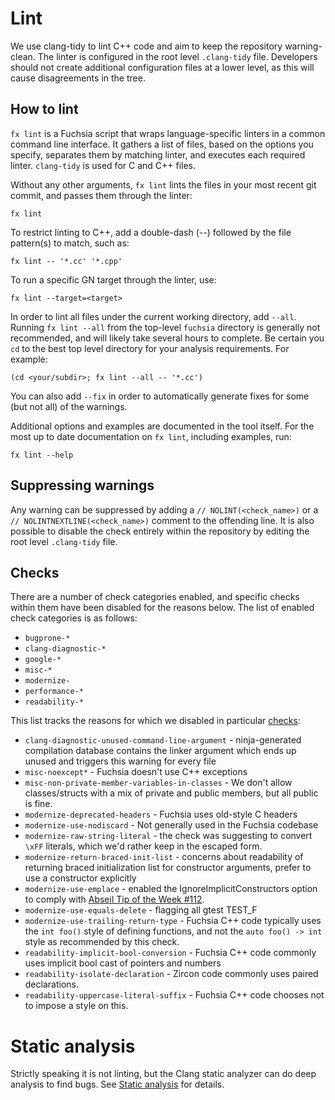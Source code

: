 # Lint

We use clang-tidy to lint C++ code and aim to keep the repository warning-clean.
The linter is configured in the root level `.clang-tidy` file. Developers
should not create additional configuration files at a lower level, as
this will cause disagreements in the tree.

## How to lint

`fx lint` is a Fuchsia script that wraps language-specific linters in a common
command line interface. It gathers a list of files, based on the options you
specify, separates them by matching linter, and executes each required linter.
`clang-tidy` is used for C and C++ files.

Without any other arguments, `fx lint` lints the files in your
most recent git commit, and passes them through the linter:

```
fx lint
```

To restrict linting to C++, add a double-dash (--) followed by the
file pattern(s) to match, such as:

```
fx lint -- '*.cc' '*.cpp'
```

To run a specific GN target through the linter, use:

```
fx lint --target=<target>
```

In order to lint all files under the current working directory, add `--all`.
Running `fx lint --all` from the top-level `fuchsia` directory is generally not
recommended, and will likely take several hours to complete. Be certain you
`cd` to the best top level directory for your analysis requirements. For example:

```
(cd <your/subdir>; fx lint --all -- '*.cc')
```

You can also add `--fix` in order to automatically generate fixes for some (but
not all) of the warnings.

Additional options and examples are documented in the tool itself. For the most up
to date documentation on `fx lint`, including examples, run:

```
fx lint --help
```

## Suppressing warnings

Any warning can be suppressed by adding a `// NOLINT(<check_name>)` or a
`// NOLINTNEXTLINE(<check_name>)` comment to the offending line. It is also
possible to disable the check entirely within the repository by editing the
root level `.clang-tidy` file.

## Checks

There are a number of check categories enabled, and specific checks within them
have been disabled for the reasons below. The list of enabled check categories
is as follows:

 - `bugprone-*`
 - `clang-diagnostic-*`
 - `google-*`
 - `misc-*`
 - `modernize-`
 - `performance-*`
 - `readability-*`

This list tracks the reasons for which we disabled in particular [checks]:

 - `clang-diagnostic-unused-command-line-argument` - ninja-generated compilation
    database contains the linker argument which ends up unused and triggers this
    warning for every file
 - `misc-noexcept*` - Fuchsia doesn't use C++ exceptions
 - `misc-non-private-member-variables-in-classes` - We don't allow classes/structs
   with a mix of private and public members, but all public is fine.
 - `modernize-deprecated-headers` - Fuchsia uses old-style C headers
 - `modernize-use-nodiscard` - Not generally used in the Fuchsia codebase
 - `modernize-raw-string-literal` - the check was suggesting to convert `\xFF`
    literals, which we'd rather keep in the escaped form.
 - `modernize-return-braced-init-list` - concerns about readability of returning
    braced initialization list for constructor arguments, prefer to use a
    constructor explicitly
 - `modernize-use-emplace` - enabled the IgnoreImplicitConstructors option to
   comply with [Abseil Tip of the Week #112](https://abseil.io/tips/112).
 - `modernize-use-equals-delete` - flagging all gtest TEST_F
 - `modernize-use-trailing-return-type` - Fuchsia C++ code typically uses the
   `int foo()` style of defining functions, and not the `auto foo() -> int`
   style as recommended by this check.
 - `readability-implicit-bool-conversion` - Fuchsia C++ code commonly uses implicit
   bool cast of pointers and numbers
 - `readability-isolate-declaration` - Zircon code commonly uses paired declarations.
 - `readability-uppercase-literal-suffix` - Fuchsia C++ code chooses not to impose
   a style on this.

# Static analysis

Strictly speaking it is not linting, but the Clang static analyzer can do
deep analysis to find bugs. See [Static analysis][static_analysis] for details.

[static_analysis]: /docs/development/debugging/static_analysis.md
[checks]: https://clang.llvm.org/extra/clang-tidy/checks/list.html
